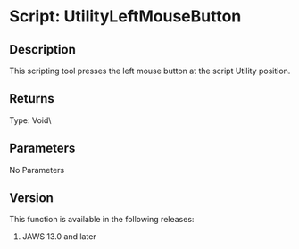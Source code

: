 # Script: UtilityLeftMouseButton

## Description

This scripting tool presses the left mouse button at the script Utility
position.

## Returns

Type: Void\

## Parameters

No Parameters

## Version

This function is available in the following releases:

1.  JAWS 13.0 and later
